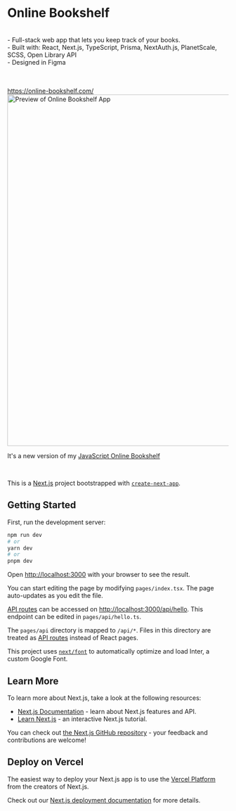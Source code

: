 # Online Bookshelf

<br/>
- Full-stack web app that lets you keep track of your books.
<br/>
- Built with: React, Next.js, TypeScript, Prisma, NextAuth.js, PlanetScale, SCSS, Open Library API
<br/>
- Designed in Figma
<br/>
<br/>
<br/>

https://online-bookshelf.com/
<br/>
<a href="https://online-bookshelf.com/"><img width='800px' src='https://res.cloudinary.com/dmkuxi3j8/image/upload/v1685126602/portfolio/ob_efpu6i.png' alt="Preview of Online Bookshelf App" /></a>

It's a new version of my <a href="https://github.com/kamil-rusniak/js-online-bookshelf/">JavaScript Online Bookshelf</a>

<br/>

This is a [Next.js](https://nextjs.org/) project bootstrapped with [`create-next-app`](https://github.com/vercel/next.js/tree/canary/packages/create-next-app).

## Getting Started

First, run the development server:

```bash
npm run dev
# or
yarn dev
# or
pnpm dev
```

Open [http://localhost:3000](http://localhost:3000) with your browser to see the result.

You can start editing the page by modifying `pages/index.tsx`. The page auto-updates as you edit the file.

[API routes](https://nextjs.org/docs/api-routes/introduction) can be accessed on [http://localhost:3000/api/hello](http://localhost:3000/api/hello). This endpoint can be edited in `pages/api/hello.ts`.

The `pages/api` directory is mapped to `/api/*`. Files in this directory are treated as [API routes](https://nextjs.org/docs/api-routes/introduction) instead of React pages.

This project uses [`next/font`](https://nextjs.org/docs/basic-features/font-optimization) to automatically optimize and load Inter, a custom Google Font.

## Learn More

To learn more about Next.js, take a look at the following resources:

- [Next.js Documentation](https://nextjs.org/docs) - learn about Next.js features and API.
- [Learn Next.js](https://nextjs.org/learn) - an interactive Next.js tutorial.

You can check out [the Next.js GitHub repository](https://github.com/vercel/next.js/) - your feedback and contributions are welcome!

## Deploy on Vercel

The easiest way to deploy your Next.js app is to use the [Vercel Platform](https://vercel.com/new?utm_medium=default-template&filter=next.js&utm_source=create-next-app&utm_campaign=create-next-app-readme) from the creators of Next.js.

Check out our [Next.js deployment documentation](https://nextjs.org/docs/deployment) for more details.
